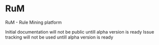 # RuM
RuM - Rule Mining platform

Initial documentation will not be public untill alpha version is ready
Issue tracking will not be used untill alpha version is ready
